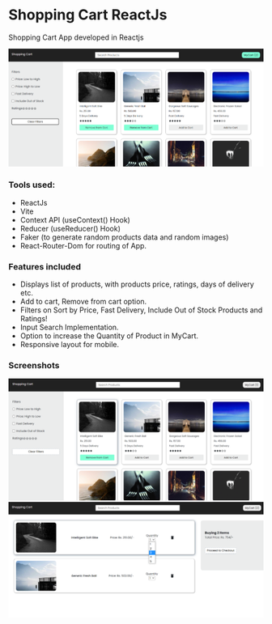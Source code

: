 # Shopping Cart ReactJs
Shopping Cart App developed in Reactjs

!['add-to-cart'](./screenshots/img_two.png)

### Tools used:
* ReactJs
* Vite
* Context API (useContext() Hook)
* Reducer (useReducer() Hook)
* Faker (to generate random products data and random images)
* React-Router-Dom for routing of App.

### Features included
* Displays list of products, with products price, ratings, days of delivery etc.
* Add to cart, Remove from cart option.
* Filters on Sort by Price, Fast Delivery, Include Out of Stock Products and Ratings!
* Input Search Implementation. 
* Option to increase the Quantity of Product in MyCart.
* Responsive layout for mobile.

### Screenshots
!['home-page'](./screenshots/img_one.png)
!['update-quantity'](./screenshots/img_three.png)
